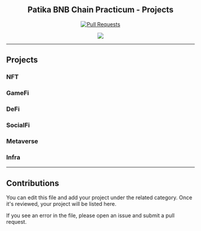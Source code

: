 <h2 align="center">Patika BNB Chain Practicum - Projects</h2>

<p align="center">
  <a href="https://github.com/ConsenSys-Academy/Blockchain-Developer-Bootcamp/pulls">
    <img src="https://img.shields.io/badge/PRs-welcome-brightgreen.svg?longCache=true" alt="Pull Requests">
  </a>
</p>

<p align="center">
  <a href="https://twitter.com/ConsenSysAcad" target="_blank">
    <img src="https://img.shields.io/twitter/follow/ConsenSysAcad.svg?logo=twitter">
  </a>
</p>

---

## Projects

### NFT

### GameFi

### DeFi

### SocialFi

### Metaverse

### Infra

---

## Contributions

You can edit this file and add your project under the related category. Once it's reviewed, your project will be listed here.

If you see an error in the file, please open an issue and submit a pull request.
